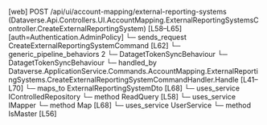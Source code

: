 [web] POST /api/ui/account-mapping/external-reporting-systems  (Dataverse.Api.Controllers.UI.AccountMapping.ExternalReportingSystemsController.CreateExternalReportingSystem)  [L58–L65] [auth=Authentication.AdminPolicy]
  └─ sends_request CreateExternalReportingSystemCommand [L62]
    └─ generic_pipeline_behaviors 2
      └─ DatagetTokenSyncBehaviour
      └─ DatagetTokenSyncBehaviour
    └─ handled_by Dataverse.ApplicationService.Commands.AccountMapping.ExternalReportingSystems.CreateExternalReportingSystemCommandHandler.Handle [L41–L70]
      └─ maps_to ExternalReportingSystemDto [L68]
      └─ uses_service IControlledRepository<ExternalReportingSystem>
        └─ method ReadQuery [L58]
      └─ uses_service IMapper
        └─ method Map [L68]
      └─ uses_service UserService
        └─ method IsMaster [L56]

